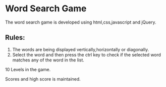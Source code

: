 <h1>Word Search Game</h1>
<p>
  The word search game is developed using html,css,javascript and jQuery. 
</p>
<h2>Rules:</h2>
<ol>
  <li>The words are being displayed vertically,horizontally or diagonally.</li>
  <li>Select the word and then press the ctrl key to check if the selected word matches any of the word in the list.</li>
</ol>
<p>
  10 Levels in the game.
</p>
<p>
  Scores and high score is maintained.
</p>
